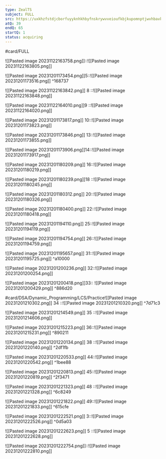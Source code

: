 ```yaml
---
type: ZealTS
subject: FULL
src: https://uxkhzfstdjcborfuyyknhkhbyfnskrywvveioufkbjkupomnptjwvhbavkysuhi.vercel.app/solution.html?testId=63ad76338883d4465333d133
atQ: 39
endQ: 65
startQ: 1
status: acquiring
---
```

#card/FULL 

![[Pasted image 20231122163758.png]]::![[Pasted image 20231122163805.png]]

![[Pasted image 20231201173454.png]]5::![[Pasted image 20231201173516.png]] ^168737


![[Pasted image 20231122163842.png]] 8 ::![[Pasted image 20231122163848.png]]

![[Pasted image 20231122164010.png]]9 
::![[Pasted image 20231122164020.png]]

![[Pasted image 20231201173817.png]] 10::![[Pasted image 20231201173823.png]]

![[Pasted image 20231201173846.png]] 13::![[Pasted image 20231201173855.png]]

![[Pasted image 20231201173906.png]]14::![[Pasted image 20231201173917.png]]

![[Pasted image 20231201180209.png]] 16::![[Pasted image 20231201180219.png]]

![[Pasted image 20231201180239.png]]18 ::![[Pasted image 20231201180245.png]]

![[Pasted image 20231201180312.png]] 20::![[Pasted image 20231201180326.png]]

![[Pasted image 20231201180400.png]] 22::![[Pasted image 20231201180418.png]]

![[Pasted image 20231201194110.png]] 25::![[Pasted image 20231201194119.png]]

![[Pasted image 20231201194754.png]] 26::![[Pasted image 20231201194759.png]]

![[Pasted image 20231201195657.png]] 31::![[Pasted image 20231201195725.png]] ^a10000

![[Pasted image 20231201200236.png]] 32::![[Pasted image 20231201200254.png]]

![[Pasted image 20231201200418.png]]33:: ![[Pasted image 20231201200429.png]] ^886d20

#card/DSA/Dynamic_Programming/LCS/Practice![[Pasted image 20231201210302.png]] 34
::![[Pasted image 20231201210320.png]] ^7d71c3

![[Pasted image 20231201214549.png]] 35
::![[Pasted image 20231201214606.png]]

![[Pasted image 20231201215223.png]] 36::![[Pasted image 20231201215231.png]] ^890211

![[Pasted image 20231201220134.png]] 38
::![[Pasted image 20231201220140.png]] ^2df1fb

![[Pasted image 20231201220533.png]] 44::![[Pasted image 20231201220542.png]] ^1bee88

![[Pasted image 20231201220813.png]] 45::![[Pasted image 20231201220819.png]] ^2f3471

![[Pasted image 20231201221323.png]] 48
::![[Pasted image 20231201221328.png]] ^6c8249

![[Pasted image 20231201221822.png]] 49::![[Pasted image 20231201221833.png]] ^615cfe

![[Pasted image 20231201222521.png]] 3::![[Pasted image 20231201222526.png]] ^0d5a03

![[Pasted image 20231201222623.png]] 5
::![[Pasted image 20231201222628.png]]

![[Pasted image 20231201222754.png]]::![[Pasted image 20231201222810.png]]

